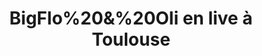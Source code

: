 ---
layout: live
title: "BigFlo%20&%20Oli en live &agrave; Toulouse"
number: 137
liveid: bigflo-oli-toulouse
videoid: 8AF-Sm8d8yk
qui: BigFlo%20&%20Oli
ou: Toulouse
ip: 45.89.174.74
created_at: 2021-05-04T11:50:48.931Z
permalink: 137-bigflo-oli-toulouse
---